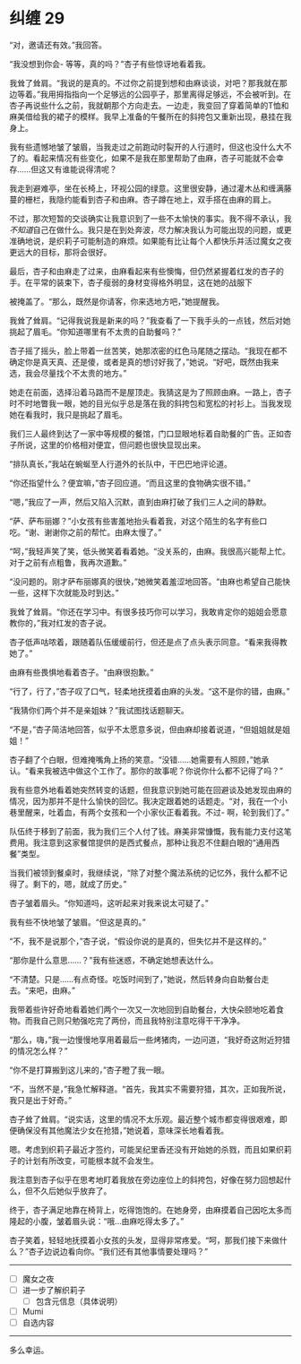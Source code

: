 # 纠缠 29

“对，邀请还有效。”我回答。

“我没想到你会- 等等，真的吗？”杏子有些惊讶地看着我。

我耸了耸肩。“我说的是真的。不过你之前提到想和由麻谈谈，对吧？那我就在那边等着。”我用拇指指向一个足够远的公园亭子，那里离得足够远，不会被听到。在杏子再说些什么之前，我就朝那个方向走去。一边走，我变回了穿着简单的T恤和麻美借给我的裙子的模样。我早上准备的午餐所在的斜挎包又重新出现，悬挂在我身上。

我有些遗憾地皱了皱眉，当我走过之前跑动时裂开的人行道时，但这也没什么大不了的。看起来情况有些变化，如果不是我在那里帮助了由麻，杏子可能就不会幸存……但这又有谁能说得清呢？

我走到避难亭，坐在长椅上，环视公园的绿意。这里很安静，通过灌木丛和缠满藤蔓的栅栏，我隐约能看到杏子和由麻。杏子蹲在地上，双手搭在由麻的肩上。

不过，那次短暂的交谈确实让我意识到了一些不太愉快的事实。我不得不承认，我*不知道*自己在做什么。我只是在到处奔波，尽力解决我认为可能出现的问题，或更准确地说，是织莉子可能制造的麻烦。如果能有比让每个人都快乐并活过魔女之夜更远大的目标，那将会很好。

最后，杏子和由麻走了过来，由麻看起来有些懊悔，但仍然紧握着红发的杏子的手。在平常的装束下，杏子瘦弱的身材变得格外明显，这在她的战服下

被掩盖了。“那么，既然是你请客，你来选地方吧，”她提醒我。

我耸了耸肩。“记得我说我是新来的吗？”我查看了一下我手头的一点钱，然后对她挑起了眉毛。“你知道哪里有不太贵的自助餐吗？”

杏子摇了摇头，脸上带着一丝苦笑，她那浓密的红色马尾随之摆动。“我现在都不确定你是真天真、还是傻，或者是真的想讨好我了，”她说。“好吧，既然由我来选，我会尽量找个不太贵的地方。”

她走在前面，选择沿着马路而不是屋顶走。我猜这是为了照顾由麻。一路上，杏子时不时地瞥我一眼，她的目光似乎总是落在我的斜挎包和宽松的衬衫上。当我发现她在看我时，我只是挑起了眉毛。

我们三人最终到达了一家中等规模的餐馆，门口显眼地标着自助餐的广告。正如杏子所说，这里的价格相对便宜，但问题也很快显现出来。

“排队真长，”我站在蜿蜒至人行道外的长队中，干巴巴地评论道。

“你还指望什么？便宜嘛，”杏子回应道。“而且这里的食物确实很不错。”

“嗯，”我应了一声，然后又陷入沉默，直到由麻打破了我们三人之间的静默。

“萨、萨布丽娜？”小女孩有些害羞地抬头看着我，对这个陌生的名字有些口吃。“谢、谢谢你之前的帮忙。由麻太慢了。”

“呵，”我轻声笑了笑，低头微笑着看着她。“没关系的，由麻。我很高兴能帮上忙。对于之前有点粗鲁，我再次道歉。”

“没问题的。刚才萨布丽娜真的很快，”她微笑着羞涩地回答。“由麻也希望自己能快一些，这样下次就能及时到达。”

我耸了耸肩。“你还在学习中。有很多技巧你可以学习，我敢肯定你的姐姐会愿意教你的，”我对红发的杏子说。

杏子低声咕哝着，跟随着队伍缓缓前行，但还是点了点头表示同意。“看来我得教她了。”

由麻有些畏惧地看着杏子。“由麻很抱歉。”

“行了，行了，”杏子叹了口气，轻柔地抚摸着由麻的头发。“这不是你的错，由麻。”

“我猜你们两个并不是亲姐妹？”我试图找话题聊天。

“不是，”杏子简洁地回答，似乎不太愿意多说，但由麻却接着说道，“但姐姐就是姐姐！”

杏子翻了个白眼，但难掩嘴角上扬的笑意。“没错……她需要有人照顾，”她承认。“看来我被选中做这个工作了。那你的故事呢？你说你什么都不记得了吗？”

我有些意外地看着她突然转变的话题，但我意识到她可能在回避谈及她发现由麻的情况，因为那并不是什么愉快的回忆。我决定跟着她的话题走。“对，我在一个小巷里醒来，吐着血，有两个女孩和一个小家伙正看着我。不过- 啊，轮到我们了。”

队伍终于移到了前面，我为我们三个人付了钱。麻美非常慷慨，我有能力支付这笔费用。我注意到这家餐馆提供的是西式餐点，那种让我忍不住翻白眼的“通用西餐”类型。

当我们被领到餐桌时，我继续说，“除了对整个魔法系统的记忆外，我什么都不记得了。剩下的，嗯，就成了历史。”

杏子皱着眉头。“你知道吗，这听起来对我来说太可疑了。”

我有些不快地皱了皱眉。“但这是真的。”

“不，我不是说那个，”杏子说，“假设你说的是真的，但失忆并不是这样的。”

“那你是什么意思……？”我有些迷惑，不确定她想表达什么。

“不清楚。只是……有点奇怪。吃饭时间到了，”她说，然后转身向自助餐台走去。“来吧，由麻。”

我带着些许好奇地看着她们两个一次又一次地回到自助餐台，大快朵颐地吃着食物。而我自己则只勉强吃完了两份，而且我特别注意吃得干干净净。

“那么，嗨，”我一边慢慢地享用着最后一些烤猪肉，一边问道，“我好奇这附近狩猎的情况怎么样？”

“你不是打算搬到这儿来的，”杏子瞪了我一眼。

“不，当然不是，”我急忙解释道。“首先，我其实不需要狩猎，其次，正如我所说，我只是出于好奇。”

杏子耸了耸肩。“说实话，这里的情况不太乐观。最近整个城市都变得很艰难，即便确保没有其他魔法少女在抢猎，”她说着，意味深长地看着我。

嗯。考虑到织莉子最近才签约，可能吴纪里香还没有开始她的杀戮，而且如果织莉子的计划有所改变，可能根本就不会发生。

我注意到杏子似乎在思考地盯着我放在旁边座位上的斜挎包，好像在努力回想起什么，但不久后她似乎放弃了。

终于，杏子满足地靠在椅背上，吃得饱饱的。在她身旁，由麻摸着自己因吃太多而隆起的小腹，皱着眉头说：“哦...由麻吃得太多了。”

杏子笑着，轻轻地抚摸着小女孩的头发，显得非常疼爱。“呵，那我们接下来做什么？”杏子边说边看向你。“我们还有其他事情要处理吗？”

---

- [ ] 魔女之夜
- [ ] 进一步了解织莉子
  - [ ] 包含元信息（具体说明）
- [ ] Mumi
- [ ] 自选内容

---

多么幸运。
